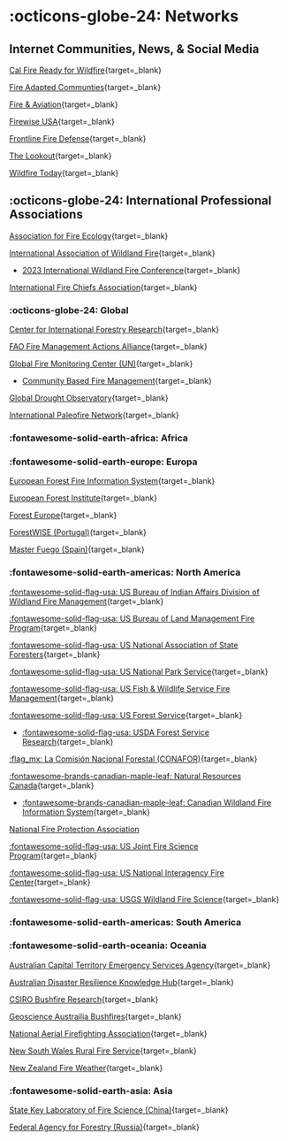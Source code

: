 # :octicons-globe-24: Networks

## Internet Communities, News, & Social Media

[Cal Fire Ready for Wildfire](https://www.readyforwildfire.org/){target=_blank}

[Fire Adapted Communties](https://fireadaptednetwork.org/){target=_blank}

[Fire & Aviation](https://fireaviation.com/){target=_blank}

[Firewise USA](https://www.nfpa.org/Public-Education/Fire-causes-and-risks/Wildfire/Firewise-USA){target=_blank}

[Frontline Fire Defense](https://www.frontlinewildfire.com/){target=_blank}

[The Lookout](https://the-lookout.org/){target=_blank}

[Wildfire Today](https://wildfiretoday.com/){target=_blank}

## :octicons-globe-24: International Professional Associations

[Association for Fire Ecology](https://fireecology.org){target=_blank}

[International Association of Wildland Fire](https://www.iawfonline.org/){target=_blank}

* [2023 International Wildland Fire Conference](https://www.wildfire2023.pt/){target=_blank}

[International Fire Chiefs Association](https://www.iafc.org/home){target=_blank}

### :octicons-globe-24: Global

[Center for International Forestry Research](https://www.cifor.org/){target=_blank}

[FAO Fire Management Actions Alliance](https://www.fao.org/forestry/firealliance/en/){target=_blank}

[Global Fire Monitoring Center (UN)](https://gfmc.online/){target=_blank}

* [Community Based Fire Management](https://gfmc.online/manag/cbifm.html){target=_blank}

[Global Drought Observatory](https://edo.jrc.ec.europa.eu/gdo/php/index.php?id=2001){target=_blank}

[International Paleofire Network](https://ipn.paleofire.org/){target=_blank}


### :fontawesome-solid-earth-africa: Africa


### :fontawesome-solid-earth-europe: Europa 

[European Forest Fire Information System](https://effis.jrc.ec.europa.eu/){target=_blank}

[European Forest Institute](https://efi.int/){target=_blank}

[Forest Europe](https://foresteurope.org/){target=_blank}

[ForestWISE (Portugal)](https://www.forestwise.pt/){target=_blank}

[Master Fuego (Spain)](https://master-fuego.com/){target=_blank}

### :fontawesome-solid-earth-americas: North America

[:fontawesome-solid-flag-usa: US Bureau of Indian Affairs Division of Wildland Fire Management](https://www.bia.gov/bia/ots/dwfm){target=_blank}

[:fontawesome-solid-flag-usa: US Bureau of Land Management Fire Program](https://www.blm.gov/programs/fire){target=_blank}

[:fontawesome-solid-flag-usa: US National Association of State Foresters](https://www.stateforesters.org/){target=_blank}

[:fontawesome-solid-flag-usa: US National Park Service](https://www.nps.gov/subjects/fire/index.htm){target=_blank}

[:fontawesome-solid-flag-usa: US Fish & Wildlife Service Fire Management](https://www.fws.gov/program/fire-management){target=_blank}

[:fontawesome-solid-flag-usa: US Forest Service](https://www.fs.usda.gov/managing-land/fire){target=_blank}

* [:fontawesome-solid-flag-usa: USDA Forest Service Research](https://www.fs.usda.gov/research/){target=_blank}

[:flag_mx: La Comisión Nacional Forestal (CONAFOR)](https://www.gob.mx/conafor){target=_blank}

[:fontawesome-brands-canadian-maple-leaf: Natural Resources Canada](https://www.nrcan.gc.ca/home){target=_blank}

* [:fontawesome-brands-canadian-maple-leaf: Canadian Wildland Fire Information System](https://cwfis.cfs.nrcan.gc.ca/home){target=_blank}

[National Fire Protection Association](https://www.nfpa.org/)

[:fontawesome-solid-flag-usa: US Joint Fire Science Program](https://www.firescience.gov/){target=_blank}

[:fontawesome-solid-flag-usa: US National Interagency Fire Center](https://www.nifc.gov/){target=_blank}

[:fontawesome-solid-flag-usa: USGS Wildland Fire Science](https://www.usgs.gov/special-topics/wildland-fire-science){target=_blank}

### :fontawesome-solid-earth-americas: South America


### :fontawesome-solid-earth-oceania: Oceania

[Australian Capital Territory Emergency Services Agency](https://esa.act.gov.au/be-emergency-ready/bushfires){target=_blank}

[Australian Disaster Resilience Knowledge Hub](https://knowledge.aidr.org.au/resources/bushfire/){target=_blank}

[CSIRO Bushfire Research](https://www.csiro.au/en/research/natural-disasters/bushfires){target=_blank}

[Geoscience Austrailia Bushfires](https://www.community-safety.ga.gov.au/hazards/bushfire){target=_blank}

[National Aerial Firefighting Association](https://www.nafc.org.au/){target=_blank}

[New South Wales Rural Fire Service](http://www.rfs.nsw.gov.au/plan-and-prepare){target=_blank}

[New Zealand Fire Weather](https://fireweather.niwa.co.nz/){target=_blank}

### :fontawesome-solid-earth-asia: Asia

[State Key Laboratory of Fire Science (China)](http://en.sklfs.ustc.edu.cn/main.psp){target=_blank}

[Federal Agency for Forestry (Russia)](http://rosleshoz.gov.ru/){target=_blank}
